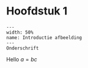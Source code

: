 # Hoofdstuk 1


``` {figure} ../figures/Sterrenkunde.jpg
---
width: 50%
name: Introductie afbeelding
---
Onderschrift
```


Hello $a=bc$
